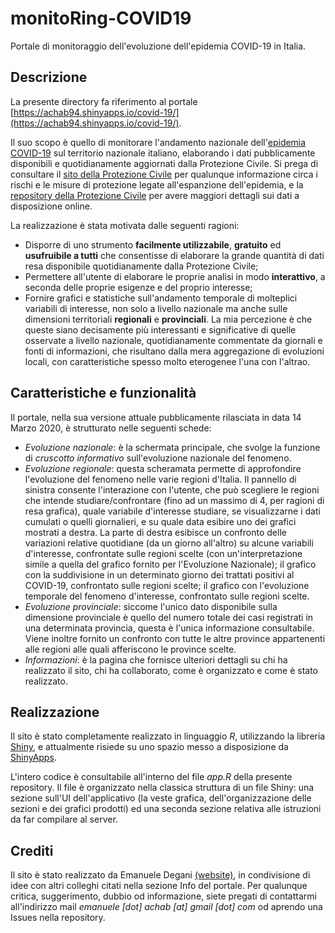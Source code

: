 # monitoRing-COVID19
Portale di monitoraggio dell'evoluzione dell'epidemia COVID-19 in Italia.

## Descrizione 

La presente directory fa riferimento al portale [https://achab94.shinyapps.io/covid-19/](https://achab94.shinyapps.io/covid-19/). 

Il suo scopo è quello di monitorare l'andamento nazionale dell'[epidemia COVID-19](http://www.salute.gov.it/nuovocoronavirus) sul territorio nazionale italiano, elaborando i dati pubblicamente disponibili e quotidianamente aggiornati dalla Protezione Civile. Si prega di consultare il [sito della Protezione Civile](http://www.protezionecivile.it/attivita-rischi/rischio-sanitario/emergenze/coronavirus) per qualunque informazione circa i rischi e le misure di protezione legate all'espanzione dell'epidemia, e la [repository della Protezione Civile](https://github.com/pcm-dpc/COVID-19) per avere maggiori dettagli sui dati a disposizione online.

La realizzazione è stata motivata dalle seguenti ragioni:
- Disporre di uno strumento **facilmente utilizzabile**, **gratuito** ed **usufruibile a tutti** che consentisse di elaborare la grande quantità di dati resa disponibile quotidianamente dalla Protezione Civile;
- Permettere all'utente di elaborare le proprie analisi in modo **interattivo**, a seconda delle proprie esigenze e del proprio interesse;
- Fornire grafici e statistiche sull'andamento temporale di molteplici variabili di interesse, non solo a livello nazionale ma anche sulle dimensioni territoriali **regionali** e **provinciali**. La mia percezione è che queste siano decisamente più interessanti e significative di quelle osservate a livello nazionale, quotidianamente commentate da giornali e fonti di informazioni, che risultano dalla mera aggregazione di evoluzioni locali, con caratteristiche spesso molto eterogenee l'una con l'altrao.

## Caratteristiche e funzionalità

Il portale, nella sua versione attuale pubblicamente rilasciata in data 14 Marzo 2020, è strutturato nelle seguenti schede:
- *Evoluzione nazionale*: è la schermata principale, che svolge la funzione di *cruscotto informativo* sull'evoluzione nazionale del fenomeno. 
- *Evoluzione regionale*: questa scheramata permette di approfondire l'evoluzione del fenomeno nelle varie regioni d'Italia. Il pannello di sinistra consente l'interazione con l'utente, che può scegliere le regioni che intende studiare/confrontare (fino ad un massimo di 4, per ragioni di resa grafica), quale variabile d'interesse studiare, se visualizzarne i dati cumulati o quelli giornalieri, e su quale data esibire uno dei grafici mostrati a destra. La parte di destra esibisce un confronto delle variazioni relative quotidiane (da un giorno all'altro) su alcune variabili d'interesse, confrontate sulle regioni scelte (con un'interpretazione simile a quella del grafico fornito per l'Evoluzione Nazionale); il grafico con la suddivisione in un determinato giorno dei trattati positivi al COVID-19, confrontato sulle regioni scelte; il grafico con l'evoluzione temporale del fenomeno d'interesse, confrontato sulle regioni scelte.
- *Evoluzione provinciale*: siccome l'unico dato disponibile sulla dimensione provinciale è quello del numero totale dei casi registrati in una determinata provincia, questa è l'unica informazione consultabile. Viene inoltre fornito un confronto con tutte le altre province appartenenti alle regioni alle quali afferiscono le province scelte.
- *Informazioni*: è la pagina che fornisce ulteriori dettagli su chi ha realizzato il sito, chi ha collaborato, come è organizzato e come è stato realizzato.

## Realizzazione

Il sito è stato completamente realizzato in linguaggio *R*, utilizzando la libreria [Shiny](https://shiny.rstudio.com), e attualmente risiede su uno spazio messo a disposizione da [ShinyApps](https://www.shinyapps.io). 

L'intero codice è consultabile all'interno del file *app.R* della presente repository. Il file è organizzato nella classica struttura di un file Shiny: una sezione sull'UI dell'applicativo (la veste grafica, dell'organizzazione delle sezioni e dei grafici prodotti) ed una seconda sezione relativa alle istruzioni da far compilare al server.

## Crediti

Il sito è stato realizzato da Emanuele Degani [(website)](https://achab94.github.io), in condivisione di idee con altri colleghi citati nella sezione Info del portale. Per qualunque critica, suggerimento, dubbio od informazione, siete pregati di contattarmi all'indirizzo mail *emanuele [dot] achab [at] gmail [dot] com* od aprendo una Issues nella repository.


